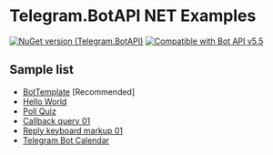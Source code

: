 # Telegram.BotAPI NET Examples

[![NuGet version (Telegram.BotAPI)](https://img.shields.io/nuget/v/Telegram.BotAPI.svg?style=flat-square)](https://www.nuget.org/packages/Telegram.BotAPI/)
[![Compatible with Bot API v5.5](https://img.shields.io/badge/Bot%20API%20version-v5.5-blue?style=flat-square)](https://core.telegram.org/bots/api#december-7-2021)

## Sample list

- [BotTemplate](BotTemplate/readme.md) \[Recommended]
- [Hello World](Hello%20World/readme.md)
- [Poll Quiz](Poll%20Quiz%2001/readme.md)
- [Callback query 01](Callback%20query%20button%2001/readme.md)
- [Reply keyboard markup 01](ReplyKeyboardMarkup%2001/readme.md)
- [Telegram Bot Calendar](Telegram%20Calendar/readme.md)
